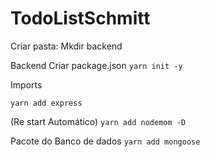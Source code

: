 # TodoListSchmitt

Criar pasta: Mkdir backend

Backend
Criar package.json
`yarn init -y`

Imports

`yarn add express`

(Re start Automático)
`yarn add nodemom -D`

Pacote do Banco de dados
`yarn add mongoose`

